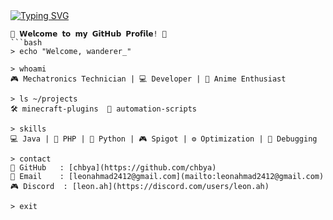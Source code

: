 <a href="https://git.io/typing-svg">
  <img src="https://readme-typing-svg.demolab.com?font=Pixelify+Sans&size=25&pause=1000&color=E91E63&center=true&width=500&height=70&lines=welcome+to+my+epic+github+profile;hope+you+will+enjoy+your+stay+%3A);why+are+you+still+here%3F;please+dont+hurt+me;stop+looking+at+me+like+that;im+not+weird...+you+are;please+leave+%3A);i+think+its+time+for+you+to+leave" alt="Typing SVG" />
</a>

```plaintext
🌸 𝗪𝗲𝗹𝗰𝗼𝗺𝗲 𝘁𝗼 𝗺𝘆 𝗚𝗶𝘁𝗛𝘂𝗯 𝗣𝗿𝗼𝗳𝗶𝗹𝗲! 🌸
```bash
> echo "Welcome, wanderer_"

> whoami
🎮 Mechatronics Technician | 💻 Developer | 🌸 Anime Enthusiast

> ls ~/projects
🛠️ minecraft-plugins  🤖 automation-scripts

> skills
💻 Java | 🐘 PHP | 🐍 Python | 🎮 Spigot | ⚙️ Optimization | 🐛 Debugging

> contact
📂 GitHub   : [chbya](https://github.com/chbya)
📧 Email    : [leonahmad2412@gmail.com](mailto:leonahmad2412@gmail.com)
🎮 Discord  : [leon.ah](https://discord.com/users/leon.ah)

> exit

